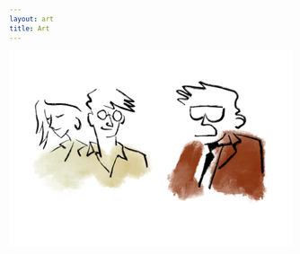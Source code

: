 ```yaml
---
layout: art
title: Art
---
```


<div class="gallery-item"
     data-title="Character for LUX:Ploration comics"
     data-date="2025"
     data-description="Sketches of character for the story 'Gutham: A malignant story' in LUX:Ploration 4.">
  <img src="/assets/art_section/luxploration_character.png" alt="Character design for LUX:Ploration comics">
</div>